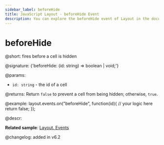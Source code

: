 ```yaml
---
sidebar_label: beforeHide
title: JavaScript Layout - beforeHide Event 
description: You can explore the beforeHide event of Layout in the documentation of the DHTMLX JavaScript UI library. Browse developer guides and API reference, try out code examples and live demos, and download a free 30-day evaluation version of DHTMLX Suite.
---
```


# beforeHide

@short: fires before a cell is hidden

@signature: {'beforeHide: (id: string) => boolean | void;'}

@params:
- `id: string` - the id of a cell

@returns:
Return `false` to prevent a cell from being hidden; otherwise, `true`.

@example:
layout.events.on("beforeHide", function(id){
	// your logic here
    return false;
});

@descr:

**Related sample**: [Layout. Events](https://snippet.dhtmlx.com/fyxw0map)

@changelog:
added in v6.2
